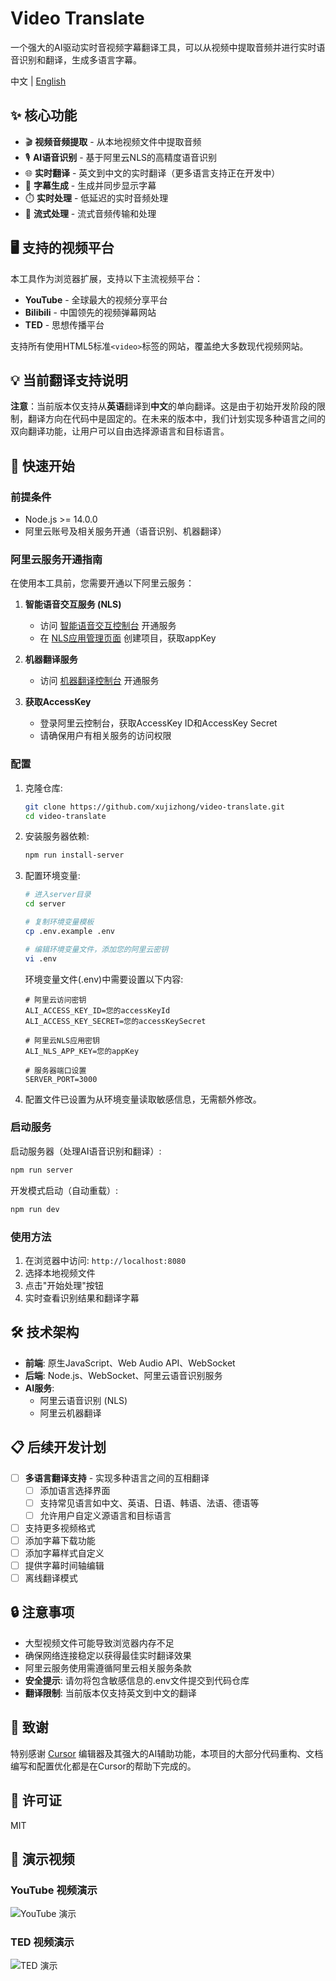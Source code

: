 # Video Translate

一个强大的AI驱动实时音视频字幕翻译工具，可以从视频中提取音频并进行实时语音识别和翻译，生成多语言字幕。

中文 | [English](README.en.md)

## ✨ 核心功能

- 🎬 **视频音频提取** - 从本地视频文件中提取音频
- 🎙️ **AI语音识别** - 基于阿里云NLS的高精度语音识别
- 🌐 **实时翻译** - 英文到中文的实时翻译（更多语言支持正在开发中）
- 📝 **字幕生成** - 生成并同步显示字幕
- ⏱️ **实时处理** - 低延迟的实时音频处理
- 🔄 **流式处理** - 流式音频传输和处理

## 🖥️ 支持的视频平台

本工具作为浏览器扩展，支持以下主流视频平台：

- **YouTube** - 全球最大的视频分享平台
- **Bilibili** - 中国领先的视频弹幕网站
- **TED** - 思想传播平台

支持所有使用HTML5标准`<video>`标签的网站，覆盖绝大多数现代视频网站。

## 💡 当前翻译支持说明

**注意**：当前版本仅支持从**英语**翻译到**中文**的单向翻译。这是由于初始开发阶段的限制，翻译方向在代码中是固定的。在未来的版本中，我们计划实现多种语言之间的双向翻译功能，让用户可以自由选择源语言和目标语言。

## 🚀 快速开始

### 前提条件

- Node.js >= 14.0.0
- 阿里云账号及相关服务开通（语音识别、机器翻译）

### 阿里云服务开通指南

在使用本工具前，您需要开通以下阿里云服务：

1. **智能语音交互服务 (NLS)**
   - 访问 [智能语音交互控制台](https://nls-portal.console.aliyun.com/overview) 开通服务
   - 在 [NLS应用管理页面](https://nls-portal.console.aliyun.com/applist) 创建项目，获取appKey

2. **机器翻译服务**
   - 访问 [机器翻译控制台](https://mt.console.aliyun.com/basic) 开通服务

3. **获取AccessKey**
   - 登录阿里云控制台，获取AccessKey ID和AccessKey Secret
   - 请确保用户有相关服务的访问权限

### 配置

1. 克隆仓库:
   ```bash
   git clone https://github.com/xujizhong/video-translate.git
   cd video-translate
   ```

2. 安装服务器依赖:
   ```bash
   npm run install-server
   ```

3. 配置环境变量:
   ```bash
   # 进入server目录
   cd server
   
   # 复制环境变量模板
   cp .env.example .env
   
   # 编辑环境变量文件，添加您的阿里云密钥
   vi .env
   ```
   
   环境变量文件(.env)中需要设置以下内容:
   ```
   # 阿里云访问密钥
   ALI_ACCESS_KEY_ID=您的accessKeyId
   ALI_ACCESS_KEY_SECRET=您的accessKeySecret
   
   # 阿里云NLS应用密钥
   ALI_NLS_APP_KEY=您的appKey
   
   # 服务器端口设置
   SERVER_PORT=3000
   ```

4. 配置文件已设置为从环境变量读取敏感信息，无需额外修改。

### 启动服务

启动服务器（处理AI语音识别和翻译）:
```bash
npm run server
```

开发模式启动（自动重载）:
```bash
npm run dev
```

### 使用方法

1. 在浏览器中访问: `http://localhost:8080`
2. 选择本地视频文件
3. 点击"开始处理"按钮
4. 实时查看识别结果和翻译字幕

## 🛠️ 技术架构

- **前端**: 原生JavaScript、Web Audio API、WebSocket
- **后端**: Node.js、WebSocket、阿里云语音识别服务
- **AI服务**: 
  - 阿里云语音识别 (NLS)
  - 阿里云机器翻译

## 📋 后续开发计划

- [ ] **多语言翻译支持** - 实现多种语言之间的互相翻译
  - [ ] 添加语言选择界面
  - [ ] 支持常见语言如中文、英语、日语、韩语、法语、德语等
  - [ ] 允许用户自定义源语言和目标语言
- [ ] 支持更多视频格式
- [ ] 添加字幕下载功能
- [ ] 添加字幕样式自定义
- [ ] 提供字幕时间轴编辑
- [ ] 离线翻译模式

## 🔒 注意事项

- 大型视频文件可能导致浏览器内存不足
- 确保网络连接稳定以获得最佳实时翻译效果
- 阿里云服务使用需遵循阿里云相关服务条款
- **安全提示**: 请勿将包含敏感信息的.env文件提交到代码仓库
- **翻译限制**: 当前版本仅支持英文到中文的翻译

## 👏 致谢

特别感谢 [Cursor](https://www.cursor.com/) 编辑器及其强大的AI辅助功能，本项目的大部分代码重构、文档编写和配置优化都是在Cursor的帮助下完成的。

## 📄 许可证

MIT 

## 🎥 演示视频

### YouTube 视频演示
![YouTube 演示](assets/youtube.gif)

### TED 视频演示
![TED 演示](assets/ted.gif) 